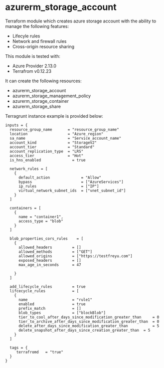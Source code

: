 # azurerm_storage_account

Terraform module which creates azure storage account with the ability to manage the following features:
- Lifecyle rules
- Network and firewall rules
- Cross-origin resource sharing


This module is tested with:
- Azure Provider 2.13.0
- Terrafrom v0.12.23

It can create the following resources:
- azurerm_storage_account
- azurerm_storage_management_policy
- azurerm_storage_container
- azurerm_storage_share


Terragrunt instance example is provided below:

```hcl
inputs = {
  resource_group_name       = "resource_group_name"
  location                  = "Azure_region"
  sa_name                   = "Service_account_name"
  account_kind              = "StorageV2"
  account_tier              = "Standard"
  account_replication_type  = "LRS"
  access_tier               = "Hot"
  is_hns_enabled              = true

  network_rules = [
    {
      default_action              = "Allow"
      bypass                      = ["AzureServices"]
      ip_rules                    = ["IP"]
      virtual_network_subnet_ids  = ["vnet_subnet_id"]
    }
  ]

  containers = [
    {
      name = "container1",
      access_type = "blob"
    }
  ]

  blob_properties_cors_rules    = [
    {
      allowed_headers         = []
      allowed_methods         = ["GET"]
      allowed_origins         = ["https://testfreyu.com"]
      exposed_headers         = []
      max_age_in_seconds      = 47

    }
  ]

  add_lifecycle_rules         = true
  lifcecycle_rules            = [
    {
      name                    = "rule1"
      enabled                 = true
      prefix_match            = []
      blob_types              = ["blockBlob"]
      tier_to_cool_after_days_since_modification_greater_than     = 0
      tier_to_archive_after_days_since_modification_greater_than  = 0
      delete_after_days_since_modification_greater_than           = 5
      delete_snapshot_after_days_since_creation_greater_than  = 5
    }
  ]

  tags = {
     terrafromd   = "true"
  }
}
```